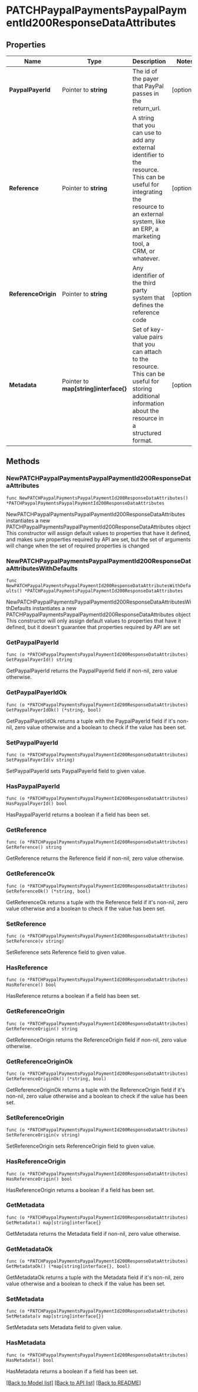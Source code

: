 # PATCHPaypalPaymentsPaypalPaymentId200ResponseDataAttributes

## Properties

Name | Type | Description | Notes
------------ | ------------- | ------------- | -------------
**PaypalPayerId** | Pointer to **string** | The id of the payer that PayPal passes in the return_url. | [optional] 
**Reference** | Pointer to **string** | A string that you can use to add any external identifier to the resource. This can be useful for integrating the resource to an external system, like an ERP, a marketing tool, a CRM, or whatever. | [optional] 
**ReferenceOrigin** | Pointer to **string** | Any identifier of the third party system that defines the reference code | [optional] 
**Metadata** | Pointer to **map[string]interface{}** | Set of key-value pairs that you can attach to the resource. This can be useful for storing additional information about the resource in a structured format. | [optional] 

## Methods

### NewPATCHPaypalPaymentsPaypalPaymentId200ResponseDataAttributes

`func NewPATCHPaypalPaymentsPaypalPaymentId200ResponseDataAttributes() *PATCHPaypalPaymentsPaypalPaymentId200ResponseDataAttributes`

NewPATCHPaypalPaymentsPaypalPaymentId200ResponseDataAttributes instantiates a new PATCHPaypalPaymentsPaypalPaymentId200ResponseDataAttributes object
This constructor will assign default values to properties that have it defined,
and makes sure properties required by API are set, but the set of arguments
will change when the set of required properties is changed

### NewPATCHPaypalPaymentsPaypalPaymentId200ResponseDataAttributesWithDefaults

`func NewPATCHPaypalPaymentsPaypalPaymentId200ResponseDataAttributesWithDefaults() *PATCHPaypalPaymentsPaypalPaymentId200ResponseDataAttributes`

NewPATCHPaypalPaymentsPaypalPaymentId200ResponseDataAttributesWithDefaults instantiates a new PATCHPaypalPaymentsPaypalPaymentId200ResponseDataAttributes object
This constructor will only assign default values to properties that have it defined,
but it doesn't guarantee that properties required by API are set

### GetPaypalPayerId

`func (o *PATCHPaypalPaymentsPaypalPaymentId200ResponseDataAttributes) GetPaypalPayerId() string`

GetPaypalPayerId returns the PaypalPayerId field if non-nil, zero value otherwise.

### GetPaypalPayerIdOk

`func (o *PATCHPaypalPaymentsPaypalPaymentId200ResponseDataAttributes) GetPaypalPayerIdOk() (*string, bool)`

GetPaypalPayerIdOk returns a tuple with the PaypalPayerId field if it's non-nil, zero value otherwise
and a boolean to check if the value has been set.

### SetPaypalPayerId

`func (o *PATCHPaypalPaymentsPaypalPaymentId200ResponseDataAttributes) SetPaypalPayerId(v string)`

SetPaypalPayerId sets PaypalPayerId field to given value.

### HasPaypalPayerId

`func (o *PATCHPaypalPaymentsPaypalPaymentId200ResponseDataAttributes) HasPaypalPayerId() bool`

HasPaypalPayerId returns a boolean if a field has been set.

### GetReference

`func (o *PATCHPaypalPaymentsPaypalPaymentId200ResponseDataAttributes) GetReference() string`

GetReference returns the Reference field if non-nil, zero value otherwise.

### GetReferenceOk

`func (o *PATCHPaypalPaymentsPaypalPaymentId200ResponseDataAttributes) GetReferenceOk() (*string, bool)`

GetReferenceOk returns a tuple with the Reference field if it's non-nil, zero value otherwise
and a boolean to check if the value has been set.

### SetReference

`func (o *PATCHPaypalPaymentsPaypalPaymentId200ResponseDataAttributes) SetReference(v string)`

SetReference sets Reference field to given value.

### HasReference

`func (o *PATCHPaypalPaymentsPaypalPaymentId200ResponseDataAttributes) HasReference() bool`

HasReference returns a boolean if a field has been set.

### GetReferenceOrigin

`func (o *PATCHPaypalPaymentsPaypalPaymentId200ResponseDataAttributes) GetReferenceOrigin() string`

GetReferenceOrigin returns the ReferenceOrigin field if non-nil, zero value otherwise.

### GetReferenceOriginOk

`func (o *PATCHPaypalPaymentsPaypalPaymentId200ResponseDataAttributes) GetReferenceOriginOk() (*string, bool)`

GetReferenceOriginOk returns a tuple with the ReferenceOrigin field if it's non-nil, zero value otherwise
and a boolean to check if the value has been set.

### SetReferenceOrigin

`func (o *PATCHPaypalPaymentsPaypalPaymentId200ResponseDataAttributes) SetReferenceOrigin(v string)`

SetReferenceOrigin sets ReferenceOrigin field to given value.

### HasReferenceOrigin

`func (o *PATCHPaypalPaymentsPaypalPaymentId200ResponseDataAttributes) HasReferenceOrigin() bool`

HasReferenceOrigin returns a boolean if a field has been set.

### GetMetadata

`func (o *PATCHPaypalPaymentsPaypalPaymentId200ResponseDataAttributes) GetMetadata() map[string]interface{}`

GetMetadata returns the Metadata field if non-nil, zero value otherwise.

### GetMetadataOk

`func (o *PATCHPaypalPaymentsPaypalPaymentId200ResponseDataAttributes) GetMetadataOk() (*map[string]interface{}, bool)`

GetMetadataOk returns a tuple with the Metadata field if it's non-nil, zero value otherwise
and a boolean to check if the value has been set.

### SetMetadata

`func (o *PATCHPaypalPaymentsPaypalPaymentId200ResponseDataAttributes) SetMetadata(v map[string]interface{})`

SetMetadata sets Metadata field to given value.

### HasMetadata

`func (o *PATCHPaypalPaymentsPaypalPaymentId200ResponseDataAttributes) HasMetadata() bool`

HasMetadata returns a boolean if a field has been set.


[[Back to Model list]](../README.md#documentation-for-models) [[Back to API list]](../README.md#documentation-for-api-endpoints) [[Back to README]](../README.md)



